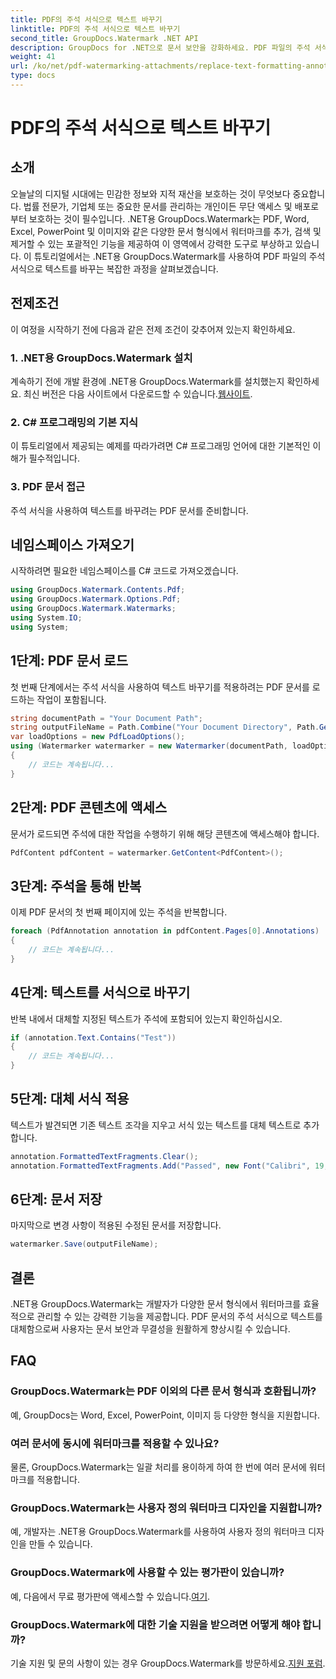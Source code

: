 ```yaml
---
title: PDF의 주석 서식으로 텍스트 바꾸기
linktitle: PDF의 주석 서식으로 텍스트 바꾸기
second_title: GroupDocs.Watermark .NET API
description: GroupDocs for .NET으로 문서 보안을 강화하세요. PDF 파일의 주석 서식으로 텍스트를 손쉽게 바꾸는 방법을 알아보세요.
weight: 41
url: /ko/net/pdf-watermarking-attachments/replace-text-formatting-annotation-pdf/
type: docs
---
```

# PDF의 주석 서식으로 텍스트 바꾸기

## 소개
오늘날의 디지털 시대에는 민감한 정보와 지적 재산을 보호하는 것이 무엇보다 중요합니다. 법률 전문가, 기업체 또는 중요한 문서를 관리하는 개인이든 무단 액세스 및 배포로부터 보호하는 것이 필수입니다. .NET용 GroupDocs.Watermark는 PDF, Word, Excel, PowerPoint 및 이미지와 같은 다양한 문서 형식에서 워터마크를 추가, 검색 및 제거할 수 있는 포괄적인 기능을 제공하여 이 영역에서 강력한 도구로 부상하고 있습니다. 이 튜토리얼에서는 .NET용 GroupDocs.Watermark를 사용하여 PDF 파일의 주석 서식으로 텍스트를 바꾸는 복잡한 과정을 살펴보겠습니다.
## 전제조건
이 여정을 시작하기 전에 다음과 같은 전제 조건이 갖추어져 있는지 확인하세요.
### 1. .NET용 GroupDocs.Watermark 설치
 계속하기 전에 개발 환경에 .NET용 GroupDocs.Watermark를 설치했는지 확인하세요. 최신 버전은 다음 사이트에서 다운로드할 수 있습니다.[웹사이트](https://releases.groupdocs.com/Watermark/net/).
### 2. C# 프로그래밍의 기본 지식
이 튜토리얼에서 제공되는 예제를 따라가려면 C# 프로그래밍 언어에 대한 기본적인 이해가 필수적입니다.
### 3. PDF 문서 접근
주석 서식을 사용하여 텍스트를 바꾸려는 PDF 문서를 준비합니다.

## 네임스페이스 가져오기
시작하려면 필요한 네임스페이스를 C# 코드로 가져오겠습니다.
```csharp
using GroupDocs.Watermark.Contents.Pdf;
using GroupDocs.Watermark.Options.Pdf;
using GroupDocs.Watermark.Watermarks;
using System.IO;
using System;
```
## 1단계: PDF 문서 로드
첫 번째 단계에서는 주석 서식을 사용하여 텍스트 바꾸기를 적용하려는 PDF 문서를 로드하는 작업이 포함됩니다.
```csharp
string documentPath = "Your Document Path";
string outputFileName = Path.Combine("Your Document Directory", Path.GetFileName(documentPath));
var loadOptions = new PdfLoadOptions();
using (Watermarker watermarker = new Watermarker(documentPath, loadOptions))
{
    // 코드는 계속됩니다...
}
```
## 2단계: PDF 콘텐츠에 액세스
문서가 로드되면 주석에 대한 작업을 수행하기 위해 해당 콘텐츠에 액세스해야 합니다.
```csharp
PdfContent pdfContent = watermarker.GetContent<PdfContent>();
```
## 3단계: 주석을 통해 반복
이제 PDF 문서의 첫 번째 페이지에 있는 주석을 반복합니다.
```csharp
foreach (PdfAnnotation annotation in pdfContent.Pages[0].Annotations)
{
    // 코드는 계속됩니다...
}
```
## 4단계: 텍스트를 서식으로 바꾸기
반복 내에서 대체할 지정된 텍스트가 주석에 포함되어 있는지 확인하십시오.
```csharp
if (annotation.Text.Contains("Test"))
{
    // 코드는 계속됩니다...
}
```
## 5단계: 대체 서식 적용
텍스트가 발견되면 기존 텍스트 조각을 지우고 서식 있는 텍스트를 대체 텍스트로 추가합니다.
```csharp
annotation.FormattedTextFragments.Clear();
annotation.FormattedTextFragments.Add("Passed", new Font("Calibri", 19, FontStyle.Bold), Color.Red, Color.Aqua);
```
## 6단계: 문서 저장
마지막으로 변경 사항이 적용된 수정된 문서를 저장합니다.
```csharp
watermarker.Save(outputFileName);
```

## 결론
.NET용 GroupDocs.Watermark는 개발자가 다양한 문서 형식에서 워터마크를 효율적으로 관리할 수 있는 강력한 기능을 제공합니다. PDF 문서의 주석 서식으로 텍스트를 대체함으로써 사용자는 문서 보안과 무결성을 원활하게 향상시킬 수 있습니다.
## FAQ
### GroupDocs.Watermark는 PDF 이외의 다른 문서 형식과 호환됩니까?
예, GroupDocs는 Word, Excel, PowerPoint, 이미지 등 다양한 형식을 지원합니다.
### 여러 문서에 동시에 워터마크를 적용할 수 있나요?
물론, GroupDocs.Watermark는 일괄 처리를 용이하게 하여 한 번에 여러 문서에 워터마크를 적용합니다.
### GroupDocs.Watermark는 사용자 정의 워터마크 디자인을 지원합니까?
예, 개발자는 .NET용 GroupDocs.Watermark를 사용하여 사용자 정의 워터마크 디자인을 만들 수 있습니다.
### GroupDocs.Watermark에 사용할 수 있는 평가판이 있습니까?
 예, 다음에서 무료 평가판에 액세스할 수 있습니다.[여기](https://releases.groupdocs.com/).
### GroupDocs.Watermark에 대한 기술 지원을 받으려면 어떻게 해야 합니까?
 기술 지원 및 문의 사항이 있는 경우 GroupDocs.Watermark를 방문하세요.[지원 포럼](https://forum.groupdocs.com/c/watermark/19).